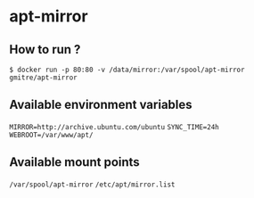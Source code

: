 # apt-mirror

## How to run ?

```
$ docker run -p 80:80 -v /data/mirror:/var/spool/apt-mirror gmitre/apt-mirror
```

## Available environment variables

`MIRROR=http://archive.ubuntu.com/ubuntu`
`SYNC_TIME=24h`
`WEBROOT=/var/www/apt/`


## Available mount points
`/var/spool/apt-mirror`
`/etc/apt/mirror.list`